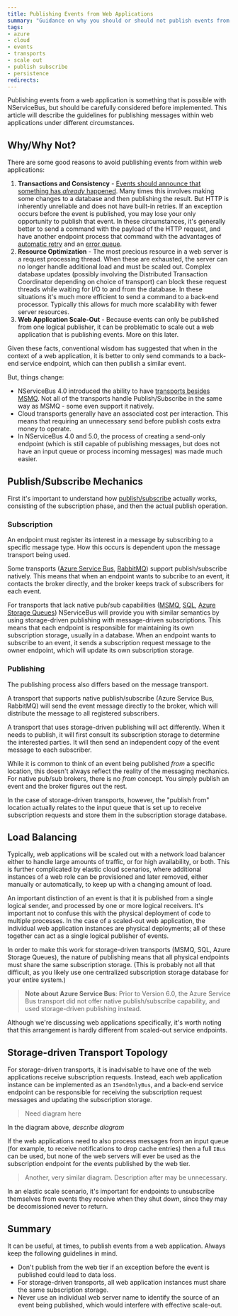 ```yaml
---
title: Publishing Events from Web Applications
summary: "Guidance on why you should or should not publish events from a web application"
tags:
- azure
- cloud
- events
- transports
- scale out
- publish subscribe
- persistence
redirects:
---
```


Publishing events from a web application is something that is possible with NServiceBus, but should be carefully considered before implemented. This article will describe the guidelines for publishing messages within web applications under different circumstances.

## Why/Why Not?

There are some good reasons to avoid publishing events from within web applications:

1. **Transactions and Consistency** - [Events should announce that something has *already* happened](/nservicebus/messaging/messages-events-commands.md). Many times this involves making some changes to a database and then publishing the result. But HTTP is inherently unreliable and does not have built-in retries. If an exception occurs before the event is published, you may lose your only opportunity to publish that event. In these circumstances, it's generally better to send a command with the payload of the HTTP request, and have another endpoint process that command with the advantages of [automatic retry](/nservicebus/errors/automatic-retries.md) and an [error queue](/nservicebus/errors/index.md).
2. **Resource Optimization** - The most precious resource in a web server is a request processing thread. When these are exhausted, the server can no longer handle additional load and must be scaled out. Complex database updates (possibly involving the Distributed Transaction Coordinator depending on choice of transport) can block these request threads while waiting for I/O to and from the database. In these situations it's much more efficient to send a command to a back-end processor. Typically this allows for much more scalability with fewer server resources.
3. **Web Application Scale-Out** - Because events can only be published from one logical publisher, it can be problematic to scale out a web application that is publishing events. More on this later.

Given these facts, conventional wisdom has suggested that when in the context of a web application, it is better to only send commands to a back-end service endpoint, which can then publish a similar event.

But, things change:

* NServiceBus 4.0 introduced the ability to have [transports besides MSMQ](/nservicebus/transports/index.md). Not all of the transports handle Publish/Subscribe in the same way as MSMQ - some even support it natively.
* Cloud transports generally have an associated cost per interaction. This means that requiring an unnecessary send before publish costs extra money to operate.
* In NServiceBus 4.0 and 5.0, the process of creating a send-only endpoint (which is still capable of publishing messages, but does not have an input queue or process incoming messages) was made much easier.

## Publish/Subscribe Mechanics

First it's important to understand how [publish/subscribe](/samples/pubsub/index.md) actually works, consisting of the subscription phase, and then the actual publish operation.

### Subscription

An endpoint must register its interest in a message by subscribing to a specific message type. How this occurs is dependent upon the message transport being used.

Some transports ([Azure Service Bus](/nservicebus/azure/azure-servicebus-transport.md), [RabbitMQ](/nservicebus/rabbitmq/configuration-api)) support publish/subscribe natively. This means that when an endpoint wants to subcribe to an event, it contacts the broker directly, and the broker keeps track of subscribers for each event.

For transports that lack native pub/sub capabilities ([MSMQ](/nservicebus/msmq/index.md), [SQL](/nservicebus/sqlserver/index.md), [Azure Storage Queues](/nservicebus/azure/azure-storage-queues-transport)) NServiceBus will provide you with similar semantics by using storage-driven publishing with message-driven subscriptions. This means that each endpoint is responsible for maintaining its own subscription storage, usually in a database. When an endpoint wants to subscribe to an event, it sends a subscription request message to the owner endpoint, which will update its own subscription storage.

### Publishing

The publishing process also differs based on the message transport.

A transport that supports native publish/subscribe (Azure Service Bus, RabbitMQ) will send the event message directly to the broker, which will distribute the message to all registered subscribers.

A transport that uses storage-driven publishing will act differently. When it needs to publish, it will first consult its subscription storage to determine the interested parties. It will then send an independent copy of the event message to each subscriber.

While it is common to think of an event being published *from* a specific location, this doesn't always reflect the reality of the messaging mechanics. For native pub/sub brokers, there is no *from* concept. You simply publish an event and the broker figures out the rest.

In the case of storage-driven transports, however, the "publish from" location actually relates to the input queue that is set up to receive subscription requests and store them in the subscription storage database.

## Load Balancing

Typically, web applications will be scaled out with a network load balancer either to handle large amounts of traffic, or for high availability, or both. This is further complicated by elastic cloud scenarios, where additional instances of a web role can be provisioned and later removed, either manually or automatically, to keep up with a changing amount of load.

An important distinction of an event is that it is published from a single logical sender, and processed by one or more logical receivers. It's important not to confuse this with the physical deployment of code to multiple processes. In the case of a scaled-out web application, the individual web application instances are physical deployments; all of these together can act as a single logical publisher of events.

In order to make this work for storage-driven transports (MSMQ, SQL, Azure Storage Queues), the nature of publishing means that all physical endpoints must share the same subscription storage. (This is probably not all that difficult, as you likely use one centralized subscription storage database for your entire system.)

> **Note about Azure Service Bus**: Prior to Version 6.0, the Azure Service Bus transport did not offer native publish/subscribe capability, and used storage-driven publishing instead.

Although we're discussing web applications specifically, it's worth noting that this arrangement is hardly different from scaled-out service endpoints.

## Storage-driven Transport Topology

For storage-driven transports, it is inadvisable to have one of the web applications receive subscription requests. Instead, each web application instance can be implemented as an `ISendOnlyBus`, and a back-end service endpoint can be responsible for receiving the subscription request messages and updating the subscription storage.

> Need diagram here

In the diagram above, *describe diagram*

If the web applications need to also process messages from an input queue (for example, to receive notifications to drop cache entries) then a full `IBus` can be used, but none of the web servers will ever be used as the subscription endpoint for the events published by the web tier.

> Another, very similar diagram. Description after may be unnecessary.

In an elastic scale scenario, it's important for endpoints to unsubscribe themselves from events they receive when they shut down, since they may be decomissioned never to return.

## Summary

It can be useful, at times, to publish events from a web application. Always keep the following guidelines in mind.

* Don't publish from the web tier if an exception before the event is published could lead to data loss.
* For storage-driven transports, all web application instances must share the same subscription storage.
* Never use an individual web server name to identify the source of an event being published, which would interfere with effective scale-out.
